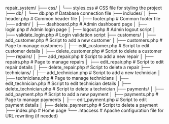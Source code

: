 repair_system/
├── css/
│   └── styles.css              # CSS file for styling the project
├── db/
│   └── db.php                  # Database connection file
├── includes/
│   ├── header.php              # Common header file
│   ├── footer.php              # Common footer file
├── admin/
│   ├── dashboard.php           # Admin dashboard page
│   ├── login.php               # Admin login page
│   ├── logout.php              # Admin logout script
│   ├── validate_login.php      # Login validation script
├── customers/
│   ├── add_customer.php        # Script to add a new customer
│   ├── customers.php           # Page to manage customers
│   ├── edit_customer.php       # Script to edit customer details
│   ├── delete_customer.php     # Script to delete a customer
├── repairs/
│   ├── add_repair.php          # Script to add a new repair
│   ├── repairs.php             # Page to manage repairs
│   ├── edit_repair.php         # Script to edit repair details
│   ├── delete_repair.php       # Script to delete a repair
├── technicians/
│   ├── add_technician.php      # Script to add a new technician
│   ├── technicians.php         # Page to manage technicians
│   ├── edit_technician.php     # Script to edit technician details
│   ├── delete_technician.php   # Script to delete a technician
├── payments/
│   ├── add_payment.php         # Script to add a new payment
│   ├── payments.php            # Page to manage payments
│   ├── edit_payment.php        # Script to edit payment details
│   ├── delete_payment.php      # Script to delete a payment
├── index.php                   # Home page
└── .htaccess                   # Apache configuration file for URL rewriting (if needed)
